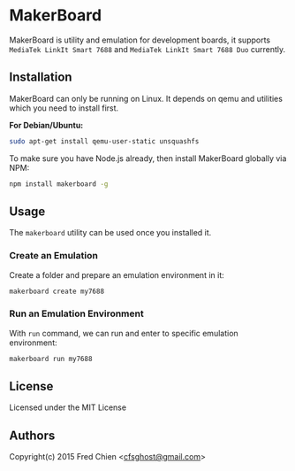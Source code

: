 # MakerBoard

MakerBoard is utility and emulation for development boards, it supports `MediaTek LinkIt Smart 7688` and `MediaTek LinkIt Smart 7688 Duo` currently.

## Installation

MakerBoard can only be running on Linux. It depends on qemu and utilities which you need to install first.

__For Debian/Ubuntu:__
```bash
sudo apt-get install qemu-user-static unsquashfs 
```

To make sure you have Node.js already, then install MakerBoard globally via NPM:
```bash
npm install makerboard -g
```

## Usage

The `makerboard` utility can be used once you installed it.

### Create an Emulation

Create a folder and prepare an emulation environment in it:
```bash
makerboard create my7688
```

### Run an Emulation Environment

With `run` command, we can run and enter to specific emulation environment:
```bash
makerboard run my7688
```

License
-
Licensed under the MIT License

Authors
-
Copyright(c) 2015 Fred Chien <<cfsghost@gmail.com>>
